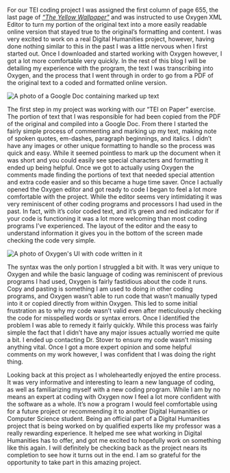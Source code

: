 For our TEI coding project I was assigned the first column of page 655, the last page of [_“The Yellow Wallpaper"_](https://www.nlm.nih.gov/exhibition/theliteratureofprescription/exhibitionAssets/digitalDocs/The-Yellow-Wall-Paper.pdf) and was instructed to use Oxygen XML Editor to turn my portion of the original text into a more easily readable online version that stayed true to the original’s formatting and content. I was very excited to work on a real Digital Humanities project, however, having done nothing similar to this in the past I was a little nervous when I first started out. Once I downloaded and started working with Oxygen however, I got a lot more comfortable very quickly. In the rest of this blog I will be detailing my experience with the program, the text I was transcribing into Oxygen, and the process that I went through in order to go from a PDF of the original text to a coded and formatted online version. 

![A photo of a Google Doc containing marked up text](https://Rebecca2022.github.io/Rebecca2022/images/GOOGLEDOC.png)

The first step in my project was working with our “TEI on Paper” exercise. The portion of text that I was responsible for had been copied from the PDF of the original and compiled into a Google Doc. From there I started the fairly simple process of commenting and marking up my text, making note of spoken quotes, em-dashes, paragraph beginnings, and italics. I didn’t have any images or other unique formatting to handle so the process was quick and easy. While it seemed pointless to mark up the document when it was short and you could easily see special characters and formatting it ended up being  helpful. Once we got to actually using Oxygen the comments made finding the portions of text that needed special attention and extra code easier and so this became a huge time saver. 
Once I actually opened the Oxygen editor and got ready to code I began to feel a lot more comfortable with the project. While the editor seems very intimidating it was very reminiscent of other coding programs and processors I had used in the past. In fact, with it’s color coded text, and it’s green and red indicator for if your code is functioning it was a lot more welcoming than most coding programs I’ve experienced. The layout of the editor and the easy to understand information it gives you in the bottom of the screen made checking the code very simple.

![A photo of Oxygen's UI with code written in it](https://Rebecca2022.github.io/Rebecca2022/images/TEICODE.png)

The syntax was the only portion I struggled a bit with. It was very unique to Oxygen and while the basic language of coding was reminiscent of previous programs I had used, Oxygen is fairly fastidious about the code it runs. Copy and pasting is something I am used to doing in other coding programs, and Oxygen wasn’t able to run code that wasn’t manually typed into it or copied directly from within Oxygen. This led to some initial frustration as to why my code wasn’t valid even after meticulously checking the code for misspelled words or syntax errors. Once I identified the problem I was able to remedy it fairly quickly. While this process was fairly simple the fact that I didn’t have any major issues actually worried me quite a bit. I ended up contacting Dr. Stover to ensure my code wasn’t missing anything vital. Once I got a more expert opinion and some helpful comments on my work however, I was confident that I was doing the right thing. 

Looking back at this project as I wholeheartedly enjoyed the entire process. It was very informative and interesting to learn a new language of coding, as well as familiarizing myself with a new coding program. While I am by no means an expert at coding with Oxygen now I feel a lot more confident with the software as a whole. It’s now a program I would feel comfortable using for a future project or recommending it to another Digital Humanities or Computer Science student. Being an official part of a Digital Humanities project that is being worked on by qualified experts like my professor was a really rewarding experience. It helped me see what working in Digital Humanities has to offer, and got me excited to hopefully work on something like this again. I will definitely be checking back as the project nears its completion to see how it turns out in the end. I am so grateful for the opportunity to take part in this amazing project. 


